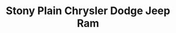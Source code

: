 ---
title: "Stony Plain Chrysler Dodge Jeep Ram"
url: /stony-plain/stony-plain-chrysler-dodge-jeep-ram/
shop: Autohaus
---